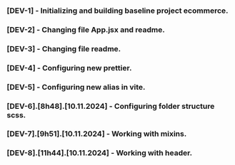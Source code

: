 ### [DEV-1] - Initializing and building baseline project ecommerce.
### [DEV-2] - Changing file App.jsx and readme.
### [DEV-3] - Changing file readme.
### [DEV-4] - Configuring new prettier.
### [DEV-5] - Configuring new alias in vite.
### [DEV-6].[8h48].[10.11.2024] - Configuring folder structure scss.
### [DEV-7].[9h51].[10.11.2024] - Working with mixins.
### [DEV-8].[11h44].[10.11.2024] - Working with header.